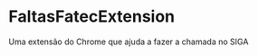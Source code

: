 FaltasFatecExtension
====================

Uma extensão do Chrome que ajuda a fazer a chamada no SIGA
